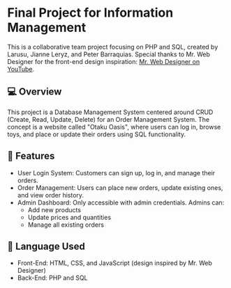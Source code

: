 # Final Project for Information Management
This is a collaborative team project focusing on PHP and SQL, created by Larusu, Jianne Leryz, and Peter Barraquias. Special thanks to Mr. Web Designer for the front-end design inspiration: [Mr. Web Designer on YouTube](https://www.youtube.com/@MrWebDesignerAnas).

## 💻 Overview
This project is a Database Management System centered around CRUD (Create, Read, Update, Delete) for an Order Management System.
The concept is a website called "Otaku Oasis", where users can log in, browse toys, and place or update their orders using SQL functionality.

## 🔐 Features
* User Login System: Customers can sign up, log in, and manage their orders.
* Order Management: Users can place new orders, update existing ones, and view order history.
* Admin Dashboard: Only accessible with admin credentials. Admins can:
   - Add new products
   - Update prices and quantities
   - Manage all existing orders

## 🔧 Language Used
* Front-End: HTML, CSS, and JavaScript (design inspired by Mr. Web Designer)
* Back-End: PHP and SQL


